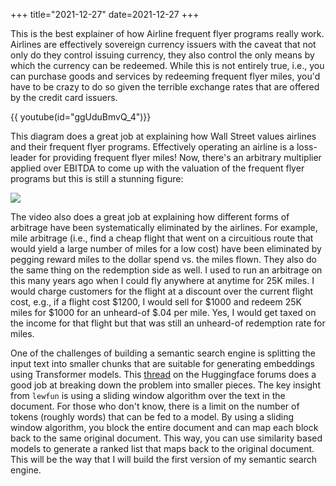 +++
title="2021-12-27"
date=2021-12-27
+++

This is the best explainer of how Airline frequent flyer programs really work.
Airlines are effectively sovereign currency issuers with the caveat that not
only do they control issuing currency, they also control the only means by
which the currency can be redeemed. While this is not entirely true, i.e., you
can purchase goods and services by redeeming frequent flyer miles, you'd have
to be crazy to do so given the terrible exchange rates that are offered by the
credit card issuers.

{{ youtube(id="ggUduBmvQ_4")}}

This diagram does a great job at explaining how Wall Street values airlines 
and their frequent flyer programs. Effectively operating an airline is a loss-
leader for providing frequent flyer miles! Now, there's an arbitrary
multiplier applied over EBITDA to come up with the valuation of the frequent
flyer programs but this is still a stunning figure:

![](2021-12-27/2021-12-27-09-29-25.png)

The video also does a great job at explaining how different forms of arbitrage
have been systematically eliminated by the airlines. For example, mile
arbitrage (i.e., find a cheap flight that went on a circuitious route that
would yield a large number of miles for a low cost) have been eliminated by
pegging reward miles to the dollar spend vs. the miles flown. They also do 
the same thing on the redemption side as well. I used to run an arbitrage on
this many years ago when I could fly anywhere at anytime for 25K miles. I 
would charge customers for the flight at a discount over the current flight
cost, e.g., if a flight cost $1200, I would sell for $1000 and redeem 25K
miles for $1000 for an unheard-of $.04 per mile. Yes, I would get taxed on
the income for that flight but that was still an unheard-of redemption rate
for miles.

One of the challenges of building a semantic search engine is splitting the
input text into smaller chunks that are suitable for generating embeddings
using Transformer models. This
[thread](https://discuss.huggingface.co/t/sentence-splitting/5393) on the
Huggingface forums does a good job at breaking down the problem into smaller
pieces. The key insight from `lewfun` is using a sliding window algorithm over
the text in the document. For those who don't know, there is a limit on the
number of tokens (roughly words) that can be fed to a model. By using a
sliding window algorithm, you block the entire document and can map each block
back to the same original document. This way, you can use similarity based
models to generate a ranked list that maps back to the original document. This
will be the way that I will build the first version of my semantic search
engine.